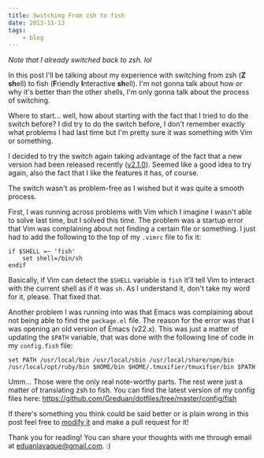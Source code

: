 ```yaml
---
title: Switching From zsh to fish
date: 2013-11-13
tags:
    - blog
---
```

*Note that I already switched back to zsh. lol*

In this post I'll be talking about my experience with switching from zsh (**Z** **sh**ell) to fish (**F**riendly **I**nteractive **sh**ell). I'm not gonna talk about how or why it's better than the other shells, I'm only gonna talk about the process of switching.

Where to start... well, how about starting with the fact that I tried to do the switch before? I did try to do the switch before, I don't remember exactly what problems I had last time but I'm pretty sure it was something with Vim or something.

I decided to try the switch again taking advantage of the fact that a new version had been released recently ([v2.1.0](http://fishshell.com/release_notes.html)). Seemed like a good idea to try again, also the fact that I like the features it has, of course.

The switch wasn't as problem-free as I wished but it was quite a smooth process.

First, I was running across problems with Vim which I imagine I wasn't able to solve last time, but I solved this time. The problem was a startup error that Vim was complaining about not finding a certain file or something. I just had to add the following to the top of my `.vimrc` file to fix it:

```text
if $SHELL =~ 'fish'
	set shell=/bin/sh
endif
```

Basically, if Vim can detect the `$SHELL` variable is `fish` it'll tell Vim to interact with the current shell as if it was `sh`. As I understand it, don't take my word for it, please. That fixed that.

Another problem I was running into was that Emacs was complaining about not being able to find the `package.el` file. The reason for the error was that I was opening an old version of Emacs (v22.x). This was just a matter of updating the `$PATH` variable, that was done with the following line of code in my `config.fish` file:

```text
set PATH /usr/local/bin /usr/local/sbin /usr/local/share/npm/bin /usr/local/opt/ruby/bin $HOME/bin $HOME/.tmuxifier/tmuxifier/bin $PATH
```

Umm... Those were the only real note-worthy parts. The rest were just a matter of translating zsh to fish. You can find the latest version of my config files here: <https://github.com/Greduan/dotfiles/tree/master/config/fish>

If there's something you think could be said better or is plain wrong in this post feel free to [modify it](https://github.com/Greduan/eduantech.docpad/blob/master/src/render/posts/switching-from-zsh-to-fish.html.md) and make a pull request for it!

Thank you for reading! You can share your thoughts with me through email at <eduanlavaque@gmail.com>. :)

